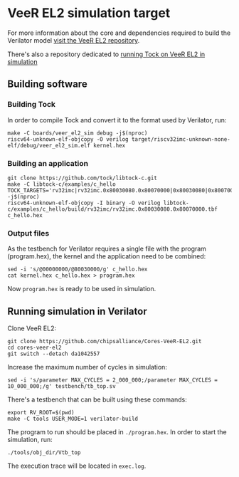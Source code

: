 # VeeR EL2 simulation target

For more information about the core and dependencies required to build the Verilator model [visit the VeeR EL2 repository](https://github.com/chipsalliance/Cores-VeeR-EL2).

There's also a repository dedicated to [running Tock on VeeR EL2 in simulation](https://github.com/chipsalliance/VeeR-EL2-tock-example)

## Building software

### Building Tock

In order to compile Tock and convert it to the format used by Verilator, run:

    make -C boards/veer_el2_sim debug -j$(nproc)
    riscv64-unknown-elf-objcopy -O verilog target/riscv32imc-unknown-none-elf/debug/veer_el2_sim.elf kernel.hex

### Building an application

    git clone https://github.com/tock/libtock-c.git
    make -C libtock-c/examples/c_hello TOCK_TARGETS='rv32imc|rv32imc.0x80030080.0x80070000|0x80030080|0x80070000' -j$(nproc)
    riscv64-unknown-elf-objcopy -I binary -O verilog libtock-c/examples/c_hello/build/rv32imc/rv32imc.0x80030080.0x80070000.tbf c_hello.hex

### Output files

As the testbench for Verilator requires a single file with the program (program.hex), the kernel and the application need to be combined:

    sed -i 's/@00000000/@80030000/g' c_hello.hex
    cat kernel.hex c_hello.hex > program.hex

Now `program.hex` is ready to be used in simulation.

## Running simulation in Verilator

Clone VeeR EL2:

    git clone https://github.com/chipsalliance/Cores-VeeR-EL2.git
    cd cores-veer-el2
    git switch --detach da1042557

Increase the maximum number of cycles in simulation:

    sed -i 's/parameter MAX_CYCLES = 2_000_000;/parameter MAX_CYCLES = 10_000_000;/g' testbench/tb_top.sv

There's a testbench that can be built using these commands:

    export RV_ROOT=$(pwd)
    make -C tools USER_MODE=1 verilator-build

The program to run should be placed in `./program.hex`.
In order to start the simulation, run:

    ./tools/obj_dir/Vtb_top

The execution trace will be located in `exec.log`.
